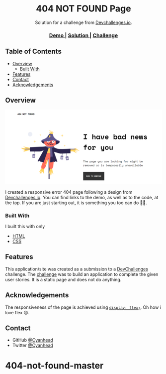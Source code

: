 <h1 align="center">404 NOT FOUND Page</h1>

<div align="center">
   Solution for a challenge from  <a href="http://devchallenges.io" target="_blank">Devchallenges.io</a>.
</div>

<div align="center">
  <h3>
    <a href="https://cyanhead.github.io/404-not-found-master/">
      Demo
    </a>
    <span> | </span>
    <a href="https://github.com/Cyanhead/404-not-found-master">
      Solution
    </a>
    <span> | </span>
    <a href="https://devchallenges.io/challenges/wBunSb7FPrIepJZAg0sY">
      Challenge
    </a>
  </h3>
</div>

<!-- TABLE OF CONTENTS -->

## Table of Contents

- [Overview](#overview)
  - [Built With](#built-with)
- [Features](#features)
- [Contact](#contact)
- [Acknowledgements](#acknowledgements)

<!-- OVERVIEW -->

## Overview

![screenshot](https://github.com/Cyanhead/404-not-found-master/blob/master/Img/Screenshot.png)

I created a responsive error 404 page following a design from <a href="http://devchallenges.io" target="_blank">Devchallenges.io</a>.
You can find links to the demo, as well as to the code, at the top.
If you are just starting out, it is something you too can do 👍🏽.

### Built With

I built this with only

- [HTML](https://en.wikipedia.org/wiki/HTML)
- [CSS](https://en.wikipedia.org/wiki/CSS)

## Features

This application/site was created as a submission to a [DevChallenges](https://devchallenges.io/challenges) challenge. The [challenge](https://devchallenges.io/challenges/wBunSb7FPrIepJZAg0sY) was to build an application to complete the given user stories. It is a static page and does not do anything.

## Acknowledgements

The responsiveness of the page is achieved using [`display: flex;`](https://www.w3schools.com/cssref/pr_class_display.asp). Oh how i love flex 😄.

## Contact

- GitHub [@Cyanhead](https://github.com/Cyanhead)
- Twitter [@Cyanhead](https://twitter.com/Cyanhead)

# 404-not-found-master
